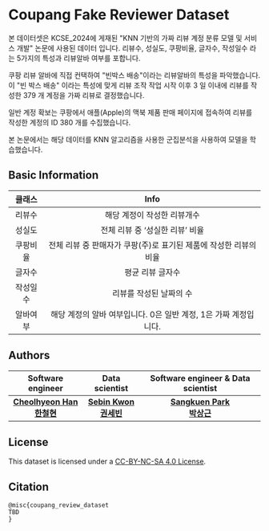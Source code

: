 # Coupang Fake Reviewer Dataset
본 데이터셋은 KCSE_2024에 게재된 "KNN 기반의 가짜 리뷰 계정 분류 모델 및 서비스 개발" 논문에 사용된 데이터 입니다. 리뷰수, 성실도, 쿠팡비율, 글자수, 작성일수 라는 5가지의 특성과 리뷰알바 여부를 포합니다. 

쿠팡 리뷰 알바에 직접 컨택하여 "빈박스 배송"이라는 리뷰알바의 특성을 파악했습니다. 이 "빈 박스 배송" 이라는 특성에 맞게 리뷰 조작 작업 시작 이후 3 일 이내에 리뷰를 작성한 379 개 계정을 가짜 리뷰로 결정했습니다.

일반 계정 확보는 쿠팡에서 애플(Apple)의 맥북 제품 판매 페이지에 접속하여 리뷰를 작성한 계정의 ID 380 개를 수집했습니다.

본 논문에서는 해당 데이터를 KNN 알고리즘을 사용한 군집분석을 사용하여 모델을 학습했습니다. 

## Basic Information
 
|클래스|Info|
|:----:|:------:|
|리뷰수 | 해당 계정이 작성한 리뷰개수  | 
|성실도  | 전체 리뷰 중 ‘성실한 리뷰’ 비율    | 
|쿠팡비율  |전체 리뷰 중 판매자가 쿠팡(주)로 표기된 제품에 작성한 리뷰의 비율|
|글자수 |평균 리뷰 글자수      |
|작성일수 | 리뷰를 작성된 날짜의 수 |
|알바여부 |해당 계정의 알바 여부입니다. 0은 일반 계정, 1은 가짜 계정입니다. |

## Authors

|Software engineer|Data scientist|Software engineer & Data scientist|
|:----:|:----:|:----:|
|**[Cheolhyeon Han <br> 한철현](https://github.com/festring)**|**[Sebin Kwon <br> 권세빈](https://github.com/)**|**[Sangkuen Park <br> 박상근](https://skpark-khu.github.io)**|

  
## License
  
This dataset is licensed under a [CC-BY-NC-SA 4.0 License](https://creativecommons.org/licenses/by-nc-sa/4.0/deed.ko).
  
## Citation
  
```
@misc{coupang_review_dataset
TBD
}
```
